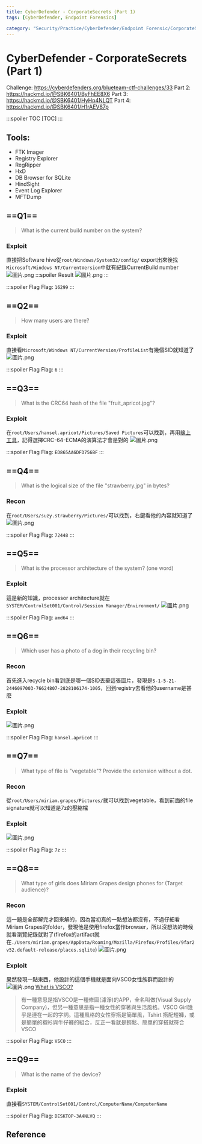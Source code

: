 ```yaml
---
title: CyberDefender - CorporateSecrets (Part 1)
tags: [CyberDefender, Endpoint Forensics]

category: "Security/Practice/CyberDefender/Endpoint Forensic/CorporateSecrets - Medium"
---
```


# CyberDefender - CorporateSecrets (Part 1)
Challenge: https://cyberdefenders.org/blueteam-ctf-challenges/33
Part 2: https://hackmd.io/@SBK6401/ByFhEE8X6
Part 3: https://hackmd.io/@SBK6401/HyHp4NLQT
Part 4: https://hackmd.io/@SBK6401/H1rAEV87p

:::spoiler TOC
[TOC]
:::

## Tools: 
* FTK Imager
* Registry Explorer
* RegRipper
* HxD
* DB Browser for SQLite
* HindSight
* Event Log Explorer
* MFTDump


## ==Q1==
> What is the current build number on the system? 
### Exploit
直接把Software hive從`root/Windows/System32/config/` export出來後找`Microsoft/Windows NT/CurrentVersion`中就有紀錄CurrentBuild number
![圖片.png](https://hackmd.io/_uploads/ryvoSV8mT.png)
:::spoiler Result
![圖片.png](https://hackmd.io/_uploads/rJpJ8EUXa.png)
:::

:::spoiler Flag
Flag: `16299`
:::
## ==Q2==
> How many users are there? 
### Exploit
直接看`Microsoft/Windows NT/CurrentVersion/ProfileList`有幾個SID就知道了
![圖片.png](https://hackmd.io/_uploads/H1A6vVL7a.png)

:::spoiler Flag
Flag: `6`
:::
## ==Q3==
> What is the CRC64 hash of the file "fruit_apricot.jpg"? 
### Exploit
在`root/Users/hansel.apricot/Pictures/Saved Pictures`可以找到，再用[線上工具](https://www.lddgo.net/en/encrypt/crc)，記得選擇CRC-64-ECMA的演算法才會是對的
![圖片.png](https://hackmd.io/_uploads/HyAYjVUX6.png)

:::spoiler Flag
Flag: `ED865AA6DFD756BF`
:::
## ==Q4==
> What is the logical size of the file "strawberry.jpg" in bytes? 
### Recon
在`root/Users/suzy.strawberry/Pictures/`可以找到，右鍵看他的內容就知道了
![圖片.png](https://hackmd.io/_uploads/SkNOwwIma.png)

:::spoiler Flag
Flag: `72448`
:::
## ==Q5==
> What is the processor architecture of the system? (one word)
### Exploit
這是新的知識，processor architecture就在`SYSTEM/ControlSet001/Control/Session Manager/Environment/`
![圖片.png](https://hackmd.io/_uploads/BJYgfYLQp.png)

:::spoiler Flag
Flag: `amd64`
:::
## ==Q6==
> Which user has a photo of a dog in their recycling bin? 
### Recon
首先進入recycle bin看到底是哪一個SID丟棄這張圖片，發現是`S-1-5-21-2446097003-76624807-2828106174-1005`，回到registry去看他的username是甚麼
### Exploit
![圖片.png](https://hackmd.io/_uploads/B11movI7T.png)

:::spoiler Flag
Flag: `hansel.apricot`
:::
## ==Q7==
> What type of file is "vegetable"? Provide the extension without a dot. 
### Recon
從`root/Users/miriam.grapes/Pictures/`就可以找到vegetable，看到前面的file signature就可以知道是7z的壓縮檔
### Exploit
![圖片.png](https://hackmd.io/_uploads/SJQCpPIXp.png)

:::spoiler Flag
Flag: `7z`
:::
## ==Q8==
> What type of girls does Miriam Grapes design phones for (Target audience)? 
### Recon
這一題是全部解完才回來解的，因為當初真的一點想法都沒有，不過仔細看Miriam Grapes的folder，發現他是使用firefox當作browser，所以沒想法的時候就看瀏覽紀錄就對了(firefox的artifact就在`./Users/miriam.grapes/AppData/Roaming/Mozilla/Firefox/Profiles/9far2v52.default-release/places.sqlite`)
![圖片.png](https://hackmd.io/_uploads/SJySlAwma.png)

### Exploit
果然發現一點東西，他設計的這個手機就是面向VSCO女性族群而設計的
![圖片.png](https://hackmd.io/_uploads/BJamJAwXp.png)
[What is VSCO?](https://hot-tag.com/fashion/vsco%E6%98%AF%E4%BB%80%E9%BA%BC%E6%84%8F%E6%80%9D%EF%BC%9F%E4%BB%80%E9%BA%BC%E6%99%82%E5%80%99%E7%94%A8%EF%BC%9F-vsco/)
> 有一種意思是指VSCO是一種修圖(濾淨)的APP，全名叫做(Visual Supply Company)，但另一種意思是指一種女性的穿著與生活風格。VSCO Girl幾乎是連在一起的字詞。這種風格的女性穿搭是簡單風，Tshirt 搭配短褲，或是簡單的襯衫與牛仔褲的組合，反正一看就是輕鬆、簡單的穿搭就符合VSCO

:::spoiler Flag
Flag: `VSCO`
:::
## ==Q9==
> What is the name of the device?
### Exploit
直接看`SYSTEM/ControlSet001/Control/ComputerName/ComputerName`

:::spoiler Flag
Flag: `DESKTOP-3A4NLVQ`
:::
## Reference